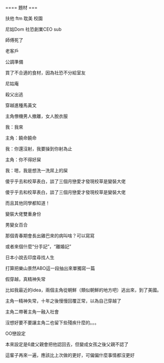 ==== 題材 ===

扶他 ftm 耽美 校園

尼姑Dom 社恐創業CEO sub

師傅死了

老客戶

公調準備

買了不合適的食材，因為社恐不分給室友

尼姑庵

殺父出逃

穿越進種馬黃文

主角僚機男人撤離，女人脫衣服

我：我來

主角：饒命饒命

我：你還沒射，我要操到你射為止

主角：你不得好屎

我：嗯，我是想洗一洗屌上的屎

傻乎乎去和校草表白，談了三個月戀愛才發現校草是變裝大佬

傻乎乎去和校草表白，談了三個月戀愛才發現校草是變裝大佬

而且其他同學都知道！

變裝大佬雙重身份

男變女百合

那個青春期會長出雞巴來的病叫啥？可以寫寫

或者來個什麼“分手記”，“離婚記”

日本小說去印度尋找人生

打算把樂山景然ABO這一段抽出來單獨寫一篇

假穿越，真精神失常

比如我最近的idea，兩個主角從朝鮮（類似朝鮮的地方吧）逃出來，到了美國。

主角一精神失常，十年之後慢慢回覆正常，以為自己穿越了

主角二帶著主角一融入社會

沒想好要不要讓主角二也留下些殘疾什麼的。。。

OO戀設定

本來設定是6歲父親會把他認回去，但變成女孩之後父親不認了

這輩子再來一遍，應該比上次做的更好，可偏偏什麼事情都沒更好